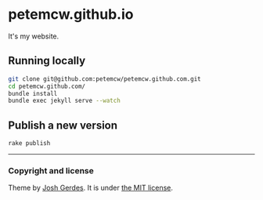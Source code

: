 # petemcw.github.io

It's my website.

## Running locally

```bash
git clone git@github.com:petemcw/petemcw.github.com.git
cd petemcw.github.com/
bundle install
bundle exec jekyll serve --watch
```

## Publish a new version

```bash
rake publish
```

---

### Copyright and license

Theme by [Josh Gerdes](https://github.com/joshgerdes/). It is under [the MIT license](/LICENSE).
